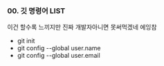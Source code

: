 ### 00. 깃 명령어 LIST


이건 할수록 느끼지만 진짜 개발자아니면 못써먹겠네 에잉참
- git init
- git config --global user.name
- git config --global user.email

